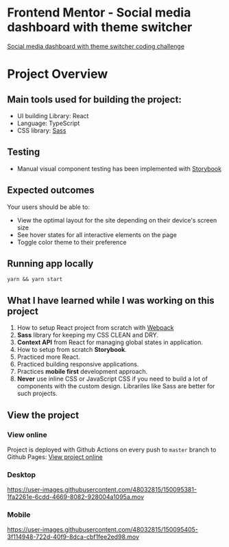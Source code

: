 # Frontend Mentor - Social media dashboard with theme switcher

[Social media dashboard with theme switcher coding challenge](https://www.frontendmentor.io/challenges/social-media-dashboard-with-theme-switcher-6oY8ozp_H)

# Project Overview

## Main tools used for building the project:

- UI building Library: React
- Language: TypeScript
- CSS library: [Sass](https://sass-lang.com/)

## Testing

- Manual visual component testing has been implemented with [Storybook](https://storybook.js.org/)


## Expected outcomes

Your users should be able to:

- View the optimal layout for the site depending on their device's screen size
- See hover states for all interactive elements on the page
- Toggle color theme to their preference


## Running app locally

```
yarn && yarn start
```

## What I have learned while I was working on this project

1. How to setup React project from scratch with [Webpack](https://webpack.js.org/)
2. **Sass** library for keeping my CSS CLEAN and DRY.
3. **Context API** from React for managing global states in application.
4. How to setup from scratch **Storybook**.
5. Practiced more React.
6. Practiced building responsive applications.
7. Practices **mobile first** development approach.
8. **Never** use inline CSS or JavaScript CSS if you need to build a lot of components with the custom design. Librariles like Sass are better for such projects.

## View the project

### View online

Project is deployed with Github Actions on every push to `master` branch to Github Pages: [View project online](https://olesiamartushkanova.github.io/social-media-dashboard/)

### Desktop



https://user-images.githubusercontent.com/48032815/150095381-1fa2261e-6cdd-4669-8082-928004a1095a.mov



### Mobile




https://user-images.githubusercontent.com/48032815/150095405-3f114948-722d-40f9-8dca-cbf1fee2ed98.mov






